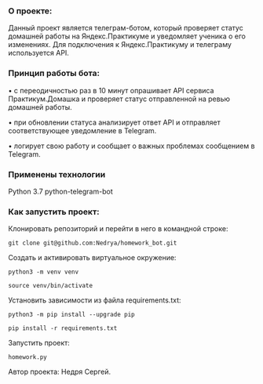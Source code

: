 ### О проекте:
Данный проект является телеграм-ботом, который проверяет статус домашней работы на Яндекс.Практикуме и уведомляет ученика о его изменениях. Для подключения к Яндекс.Практикуму и телеграму используется API.

### Принцип работы бота:
• с переодичностью раз в 10 минут опрашивает API сервиса Практикум.Домашка и проверяет статус отправленной на ревью домашней работы.

• при обновлении статуса анализирует ответ API и отправляет соответствующее уведомление в Telegram.

• логирует свою работу и сообщает о важных проблемах сообщением в Telegram.

### Применены технологии
Python 3.7
python-telegram-bot

### Как запустить проект:
Клонировать репозиторий и перейти в него в командной строке:
```
git clone git@github.com:Nedrya/homework_bot.git
```

Cоздать и активировать виртуальное окружение:
```
python3 -m venv venv
```
```
source venv/bin/activate
```

Установить зависимости из файла requirements.txt:
```
python3 -m pip install --upgrade pip
```
```
pip install -r requirements.txt
```
Запустить проект:
```
homework.py
```

Автор проекта: Недря Сергей.